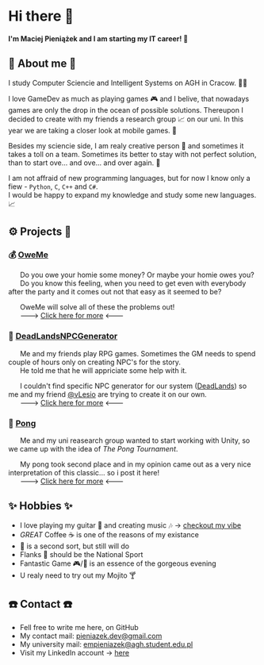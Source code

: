 # Hi there 👋

#### I'm Maciej Pieniążek and I am starting my IT career! 🥳

## 📜 About me 📜
  I study Computer Sciencie and Intelligent Systems on AGH in Cracow. 👨‍🎓
  
  I love GameDev as much as playing games 🎮 and I belive, that nowadays games are only the drop in the ocean of possible solutions. Thereupon I decided to create with my friends a research group 📈 on our uni. In this year we are taking a closer look at mobile games. 📱
  
  Besides my sciencie side, I am realy creative person 🤯 and sometimes it takes a toll on a team. Sometimes its better to stay with not perfect solution, than to start ove... and ove... and over again. 🔁
  
  I am not affraid of new programming languages, but for now I know only a fiew - ```Python```, ```C```, ```C++``` and ```C#```.
  <br> I would be happy to expand my knowledge and study some new languages.📈

## ⚙️ Projects 🔨
  ### 💰 [OweMe](https://github.com/Maciexpol/OweMe)
   &nbsp;&nbsp;&nbsp;&nbsp;&nbsp;&nbsp;Do you owe your homie some money? Or maybe your homie owes you?
   <br>&nbsp;&nbsp;&nbsp;&nbsp;&nbsp;&nbsp;Do you know this feeling, when you need to get even with everybody after the party and it comes out not that easy as it seemed to be?
   
   &nbsp;&nbsp;&nbsp;&nbsp;&nbsp;&nbsp;OweMe will solve all of these the problems out!
   <br>&nbsp;&nbsp;&nbsp;&nbsp;&nbsp;&nbsp;---> [Click here for more](https://github.com/Maciexpol/OweMe) <---
  
  ### 🎲 [DeadLandsNPCGenerator](https://github.com/Maciexpol/DeadLandsNPCGenerator)
  &nbsp;&nbsp;&nbsp;&nbsp;&nbsp;&nbsp;Me and my friends play RPG games. Sometimes the GM needs to spend couple of hours only on creating NPC's for the story.
  <br>&nbsp;&nbsp;&nbsp;&nbsp;&nbsp;&nbsp;He told me that he will appriciate some help with it.
  
  &nbsp;&nbsp;&nbsp;&nbsp;&nbsp;&nbsp;I couldn't find specific NPC generator for our system ([DeadLands](https://en.wikipedia.org/wiki/Deadlands)) so me and my friend [@vLesio](https://github.com/vLesio) are trying to create it on our own.
  <br>&nbsp;&nbsp;&nbsp;&nbsp;&nbsp;&nbsp;---> [Click here for more](https://github.com/Maciexpol/DeadLandsNPCGenerator) <---
  
  ### 🏓 [Pong]()
   &nbsp;&nbsp;&nbsp;&nbsp;&nbsp;&nbsp;Me and my uni reasearch group wanted to start working with Unity, so we came up with the idea of *The Pong Tournament*.
   
   &nbsp;&nbsp;&nbsp;&nbsp;&nbsp;&nbsp;My pong took second place and in my opinion came out as a very nice interpretation of this classic... so i post it here!
   <br>&nbsp;&nbsp;&nbsp;&nbsp;&nbsp;&nbsp;---> [Click here for more]() <---

## ✨ Hobbies ✨ 
  * I love playing my guitar 🎸 and creating music 🎶 -> [checkout my vibe](https://www.youtube.com/watch?v=jzdW4ejnq6Y)
  * *GREAT* Coffee ☕ is one of the reasons of my existance
  * 🧉 is a second sort, but still will do
  * Flanks 🍺 should be the National Sport
  * Fantastic Game 🎮/🎲 is an essence of the gorgeous evening
  * U realy need to try out my Mojito 🍸

## ☎️ Contact ☎️
  * Fell free to write me here, on GitHub
  * My contact mail: pieniazek.dev@gmail.com
  * My university mail: empieniazek@agh.student.edu.pl
  * Visit my LinkedIn account -> [here](https://www.linkedin.com/in/maciej-pieniążek-697942230/)
  
<!-- ## 🤡 Socials 🤡 -->
